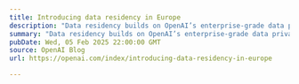 ```yaml
---
title: Introducing data residency in Europe
description: "Data residency builds on OpenAI’s enterprise-grade data privacy, security, and compliance programs supporting customers worldwide."
summary: "Data residency builds on OpenAI’s enterprise-grade data privacy, security, and compliance programs supporting customers worldwide."
pubDate: Wed, 05 Feb 2025 22:00:00 GMT
source: OpenAI Blog
url: https://openai.com/index/introducing-data-residency-in-europe

---
```


